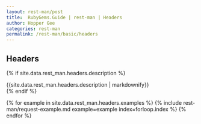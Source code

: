 ```yaml
---
layout: rest-man/post
title:  RubyGems.Guide | rest-man | Headers
author: Hopper Gee
categories: rest-man
permalink: /rest-man/basic/headers
---
```


<div class="post">
  <h2 class="title">Headers</h2>

  {% if site.data.rest_man.headers.description %}
    <div class="post-desc">
      {{site.data.rest_man.headers.description | markdownify}}
    </div>
  {% endif %}

  {% for example in site.data.rest_man.headers.examples %}
    {% include rest-man/request-example.md example=example index=forloop.index %}
  {% endfor %}
</div>
